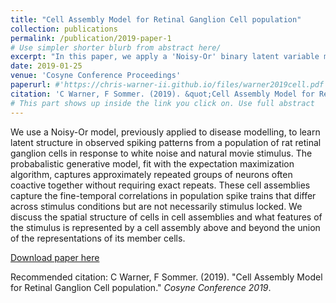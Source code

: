 ```yaml
---
title: "Cell Assembly Model for Retinal Ganglion Cell population"
collection: publications
permalink: /publication/2019-paper-1
# Use simpler shorter blurb from abstract here/
excerpt: "In this paper, we apply a 'Noisy-Or' binary latent variable model, previously used to infer underlying diseases from observed symptoms, to the domain of neuroscience. We model the observed spiking responses of a population of retinal ganglion cells as a combination of individual neuron Poisson activity and activations of latent, unobserved 'cell assemblies' which lead to the synchronous firing of multiple cells with probabilistic membership. This model more accurately reflects the non-Poisson firing behavior of Retinal Ganglion cell population responding to natural movie stimulus."
date: 2019-01-25
venue: 'Cosyne Conference Proceedings'
paperurl: #'https://chris-warner-ii.github.io/files/warner2019cell.pdf'
citation: 'C Warner, F Sommer. (2019). &quot;Cell Assembly Model for Retinal Ganglion Cell population.&quot; <i>Cosyne Conference 2019</i>.'
# This part shows up inside the link you click on. Use full abstract
---
```

We use a Noisy-Or model, previously applied to disease modelling, to learn latent structure in observed spiking patterns from a population of rat retinal ganglion cells in response to white noise and natural movie stimulus. The probabalistic generative model, fit with the expectation maximization algorithm, captures approximately repeated groups of neurons often coactive together without requiring exact repeats. These cell assemblies capture the fine-temporal correlations in population spike trains that differ across stimulus conditions but are not necessarily stimulus locked. We discuss the spatial structure of cells in cell assemblies and what features of the stimulus is represented by a cell assembly above and beyond the union of the representations of its member cells.

[Download paper here](https://chris-warner-ii.github.io/files/warner2019cell.pdf)

Recommended citation: 
C Warner, F Sommer. (2019). &quot;Cell Assembly Model for Retinal Ganglion Cell population.&quot; <i>Cosyne Conference 2019</i>.